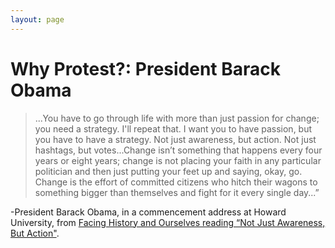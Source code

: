 ```yaml
---
layout: page
---
```


Why Protest?: President Barack Obama
=================

>...You have to go through life with more than just passion for change; you need a strategy. I'll repeat that. I want you to have passion, but you have to have a strategy. Not just awareness, but action. Not just hashtags, but votes...Change isn’t something that happens every four years or eight years; change is not placing your faith in any particular politician and then just putting your feet up and saying, okay, go. Change is the effort of committed citizens who hitch their wagons to something bigger than themselves and fight for it every single day...”

-President Barack Obama, in a commencement address at Howard University, from [Facing History and Ourselves reading “Not Just Awareness, But Action"](https://www.facinghistory.org/holocaust-and-human-behavior/chapter-12/not-just-awareness-action). 
